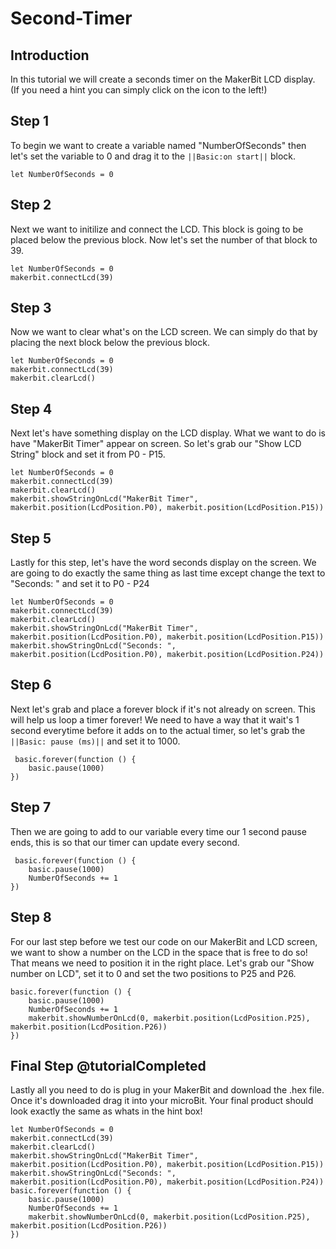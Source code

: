 # Second-Timer 

## Introduction 

In this tutorial we will create a seconds timer on the MakerBit LCD display. (If you need a hint you can simply click on the icon to the left!)

## Step 1

To begin we want to create a variable named "NumberOfSeconds" then let's set the variable to 0 and drag it to the ``||Basic:on start||`` block.

```blocks 
let NumberOfSeconds = 0
```
## Step 2 

Next we want to initilize and connect the LCD. This block is going to be placed below the previous block. Now let's set the number of that block to 39.

```blocks
let NumberOfSeconds = 0
makerbit.connectLcd(39)
```

## Step 3

Now we want to clear what's on the LCD screen. We can simply do that by placing the next block below the previous block. 

```blocks
let NumberOfSeconds = 0
makerbit.connectLcd(39)
makerbit.clearLcd()
```

## Step 4

Next let's have something display on the LCD display. What we want to do is have "MakerBit Timer" appear on screen. So let's grab our "Show LCD String" block and set it from P0 - P15.

```blocks
let NumberOfSeconds = 0
makerbit.connectLcd(39)
makerbit.clearLcd()
makerbit.showStringOnLcd("MakerBit Timer", makerbit.position(LcdPosition.P0), makerbit.position(LcdPosition.P15))
```

## Step 5

Lastly for this step, let's have the word seconds display on the screen. We are going to do exactly the same thing as last time except change the text to "Seconds: " and set it to P0 - P24

```blocks
let NumberOfSeconds = 0
makerbit.connectLcd(39)
makerbit.clearLcd()
makerbit.showStringOnLcd("MakerBit Timer", makerbit.position(LcdPosition.P0), makerbit.position(LcdPosition.P15))
makerbit.showStringOnLcd("Seconds: ", makerbit.position(LcdPosition.P0), makerbit.position(LcdPosition.P24))
```

## Step 6 
 
 Next let's grab and place a forever block if it's not already on screen. This will help us loop a timer forever! We need to have a way that it wait's 1 second everytime before it adds on to the actual timer, so let's grab the ``||Basic: pause (ms)||`` and set it to 1000.

```blocks
 basic.forever(function () {
    basic.pause(1000)
})
```

## Step 7 

Then we are going to add to our variable every time our 1 second pause ends, this is so that our timer can update every second. 

```blocks
 basic.forever(function () {
    basic.pause(1000)
    NumberOfSeconds += 1
})
```

## Step 8 

For our last step before we test our code on our MakerBit and LCD screen, we want to show a number on the LCD in the space that is free to do so! That means we need to position it in the right place. Let's grab our "Show number on LCD", set it to 0 and set the two positions to P25 and P26. 

```blocks
basic.forever(function () {
    basic.pause(1000)
    NumberOfSeconds += 1
    makerbit.showNumberOnLcd(0, makerbit.position(LcdPosition.P25), makerbit.position(LcdPosition.P26))
})
```

## Final Step @tutorialCompleted 

Lastly all you need to do is plug in your MakerBit and download the .hex file. Once it's downloaded drag it into your microBit. Your final product should look exactly the same as whats in the hint box!

```blocks
let NumberOfSeconds = 0
makerbit.connectLcd(39)
makerbit.clearLcd()
makerbit.showStringOnLcd("MakerBit Timer", makerbit.position(LcdPosition.P0), makerbit.position(LcdPosition.P15))
makerbit.showStringOnLcd("Seconds: ", makerbit.position(LcdPosition.P0), makerbit.position(LcdPosition.P24))
basic.forever(function () {
    basic.pause(1000)
    NumberOfSeconds += 1
    makerbit.showNumberOnLcd(0, makerbit.position(LcdPosition.P25), makerbit.position(LcdPosition.P26))
})
```
